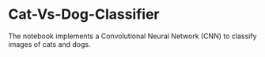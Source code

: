 # Cat-Vs-Dog-Classifier
The notebook implements a Convolutional Neural Network (CNN) to classify images of cats and dogs.
